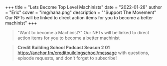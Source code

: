 +++
title = "Lets Become Top Level Machinists"
date = "2022-01-28"
author = "Eric"
cover = "img/haha.png"
description = "\"Support The Movement\" Our NFTs will be linked to direct action items for you to become a better machinist"
+++

>"Want to become a Machinist?" Our NFTs will be linked to direct action items for you to become a better machinist

>
>  **Credit Building School Podcast Season 2 01**
https://anchor.fm/creditbuildingschool/message with questions, episode requests, and don't forget to subscribe!


